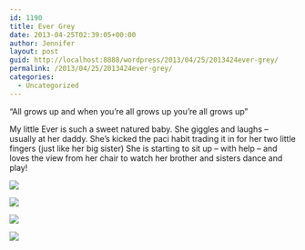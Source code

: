 ```yaml
---
id: 1190
title: Ever Grey
date: 2013-04-25T02:39:05+00:00
author: Jennifer
layout: post
guid: http://localhost:8888/wordpress/2013/04/25/2013424ever-grey/
permalink: /2013/04/25/2013424ever-grey/
categories:
  - Uncategorized
---
```

&#8220;All grows up and when you&#8217;re all grows up you&#8217;re all grows up&#8221;

My little Ever is such a sweet natured baby. She giggles and laughs &#8211; usually at her daddy. She&#8217;s kicked the paci habit trading it in for her two little fingers (just like her big sister) She is starting to sit up &#8211; with help &#8211; and loves the view from her chair to watch her brother and sisters dance and play!

![](http://static1.squarespace.com/static/50db6bb3e4b015296cd43789/50dfa5b1e4b0dc6320e0b5ea/51789749e4b0f3a3671f74ce/1366857547727/iphone-20130424223433-0.jpg)

![](http://static1.squarespace.com/static/50db6bb3e4b015296cd43789/50dfa5b1e4b0dc6320e0b5ea/5178974ae4b0bf76860b538d/1366857548023/iphone-20130424223433-1.jpg)

![](http://static1.squarespace.com/static/50db6bb3e4b015296cd43789/50dfa5b1e4b0dc6320e0b5ea/5178974be4b0e85a983b24a0/1366857549612/iphone-20130424223433-2.jpg)

![](http://static1.squarespace.com/static/50db6bb3e4b015296cd43789/50dfa5b1e4b0dc6320e0b5ea/5178974ce4b0bf76860b538f/1366857549509/iphone-20130424223433-3.jpg)